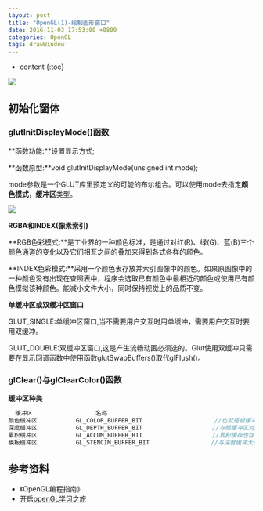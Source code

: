 ```yaml
---
layout: post
title: "OpenGL(1)-绘制图形窗口"
date: 2016-11-03 17:53:00 +0800
categories: OpenGL
tags: drawWindow
---
```

* content
{:toc}

![](http://i.imgur.com/gQZ4fY6.jpg)











## 初始化窗体 ##

### glutInitDisplayMode()函数 ###

**函数功能:**设置显示方式;

**函数原型:**void glutInitDisplayMode(unsigned int mode);

mode参数是一个GLUT库里预定义的可能的布尔组合。可以使用mode去指定**颜色模式，缓冲区**类型。

![](http://i.imgur.com/zLfxrPr.png)

 
**RGBA和INDEX(像素索引)**

 **RGB色彩模式:**是工业界的一种颜色标准，是通过对红(R)、绿(G)、蓝(B)三个颜色通道的变化以及它们相互之间的叠加来得到各式各样的颜色。

 **INDEX色彩模式:**采用一个颜色表存放并索引图像中的颜色。如果原图像中的一种颜色没有出现在查照表中，程序会选取已有颜色中最相近的颜色或使用已有颜色模拟该种颜色。能减小文件大小，同时保持视觉上的品质不变。 

**单缓冲区或双缓冲区窗口**

GLUT_SINGLE:单缓冲区窗口,当不需要用户交互时用单缓冲，需要用户交互时要用双缓冲。

GLUT_DOUBLE:双缓冲区窗口,这是产生流畅动画必须选的。Glut使用双缓冲只需要在显示回调函数中使用函数glutSwapBuffers()取代glFlush()。


### glClear()与glClearColor()函数 ###

**缓冲区种类**

``` cpp
  缓冲区                  名称
颜色缓冲区           GL_COLOR_BUFFER_BIT    　　　　　　　　　　//也就是帧缓冲区（FRAME_BUFFER）,你需要渲染的场景最终每一个像素都要写入该缓冲区,然后由它在渲染到屏幕上显示
深度缓冲区           GL_DEPTH_BUFFER_BIT　　　　　　　　　　　　//与帧缓冲区对应,用于记录上面每个像素的深度值,通过深度缓冲区,我们可以进行深度测试,从而确定像素的遮挡关系,保证渲染正确。
累积缓冲区           GL_ACCUM_BUFFER_BIT　　　　　　　　　　　　//累积缓存也存储RGBA颜色数据, 将一系列的图像合成一幅图像.
模板缓冲区           GL_STENCIM_BUFFER_BIT　　　　　　　　　　 //与深度缓冲大小相同,通过设置模版缓冲每个像素的值,我们可以指定在渲染的时候只渲染某些像素,从而可以达到一些特殊的效果
``` 


## 参考资料 ##

- 《OpenGL编程指南》
- [开启openGL学习之旅](http://www.cnblogs.com/MenAngel/category/843909.html)